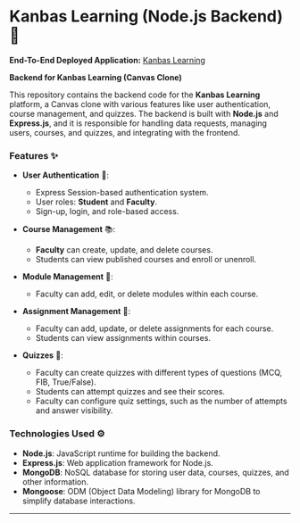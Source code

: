 # Kanbas Learning (Node.js Backend) 🚀

**End-To-End Deployed Application:** [Kanbas Learning](https://kanbas-react-web-app-f24.netlify.app/#/Kanbas)

**Backend for Kanbas Learning (Canvas Clone)**

This repository contains the backend code for the **Kanbas Learning** platform, a Canvas clone with various features like user authentication, course management, and quizzes. The backend is built with **Node.js** and **Express.js**, and it is responsible for handling data requests, managing users, courses, and quizzes, and integrating with the frontend.

### **Features** ✨

- **User Authentication** 🔐: 
  - Express Session-based authentication system.
  - User roles: **Student** and **Faculty**.
  - Sign-up, login, and role-based access.

- **Course Management** 📚:
  - **Faculty** can create, update, and delete courses.
  - Students can view published courses and enroll or unenroll.

- **Module Management** 📑:
  - Faculty can add, edit, or delete modules within each course.

- **Assignment Management** 📃:
  - Faculty can add, update, or delete assignments for each course.
  - Students can view assignments within courses.

- **Quizzes** 📝:
  - Faculty can create quizzes with different types of questions (MCQ, FIB, True/False).
  - Students can attempt quizzes and see their scores.
  - Faculty can configure quiz settings, such as the number of attempts and answer visibility.

### **Technologies Used** ⚙️
- **Node.js**: JavaScript runtime for building the backend.
- **Express.js**: Web application framework for Node.js.
- **MongoDB**: NoSQL database for storing user data, courses, quizzes, and other information.
- **Mongoose**: ODM (Object Data Modeling) library for MongoDB to simplify database interactions.

---